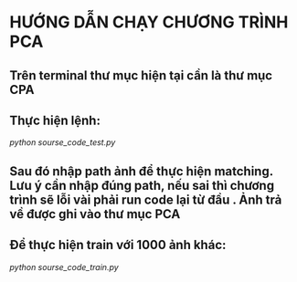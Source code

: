 # HƯỚNG DẪN CHẠY CHƯƠNG TRÌNH PCA

## Trên terminal thư mục hiện tại cần là thư mục CPA
## Thực hiện lệnh:
*python sourse_code_test.py*
## Sau đó nhập path ảnh để thực hiện matching. Lưu ý cần nhập đúng path, nếu sai thì chương trình sẽ lỗi vài phải run code lại từ đầu . Ảnh trả về được ghi vào thư mục PCA
## Để thực hiện train với 1000 ảnh khác:
*python sourse_code_train.py*
